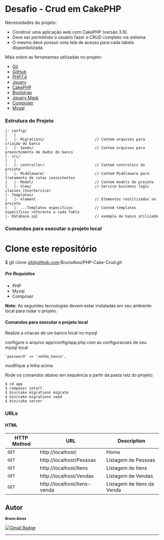 # Desafio - Crud em CakePHP

Necessidades do projeto:

- Construir uma aplicação web com CakePHP (versão 3.9).
- Deve ser permitindo o usuário fazer o CRUD completo via sistema.
- O mesmo deve possuir uma tela de acesso para cada tabela disponibilizada.

Mais sobre as ferramentas utilizadas no projeto:

- [Git](https://git-scm.com/)
- [GitHub](https://github.com/)
- [PHP7.4](https://www.php.net/)
- [Jquery](https://jquery.com/)
- [CakePHP](https://cakephp.org/)
- [Bootstrap](https://getbootstrap.com/)
- [Jquery Mask](https://igorescobar.github.io/jQuery-Mask-Plugin/)
- [Composer](https://getcomposer.org/)
- [Mysql](https://www.mysql.com/)

### Estrutura do Projeto

```
|- config/
|   |
|   |- Migrations/                       // Contem arquivos para criação do banco
|   |- Seeds/                            // Contem arquivos para preenchimento de dados do banco
|- src/
|   |
|   |- controller/                       // Contem controlers do projeto
|   |- Middleware/                       // Contem Middleware para tratamento de rotas inexistentes
|   |- Model/                            // Contem models do projeto
|   |- View/                             // Service business logic classes (UserService)
|- Templates/
|   |- element                           // Elementos reutilizados no projeto
|   |- ...Templates especificos          // Contem templates especificos referente a cada Table
|- Database.sql                          // exemplo de banco utilizado
```



### Comandos para executar o projeto local
# Clone este repositório
$ git clone git@github.com:BrunoAlou/PHP-Cake-Crud.git



##### Pre Requisitos

- PHP 
- Mysql
- Composer

**Note:** As seguintes tecnologias devem estar instaladas em seu ambiente local para rodar o projeto.

#### Comandos para executar o projeto local

Realize a criacao de um banco local no mysql

configure o arquivo app/config/app.php com as configuracoes de seu mysql local
```
'password' => 'senha_banco',
```            
modifique a linha acima

Rode os comandos abaixo em sequência a partir da pasta raiz do projeto:

```
$ cd app
$ composer intall
$ bin/cake migrations migrate 
$ bin/cake migrations seed
$ bin/cake server
```

### URLs 

#### HTML

|HTTP Method|URL|Description|
|---|---|---|
|`GET`|http://localhost/ | Home |
|`GET`|http://localhost/Pessoas | Listagem de Pessoas |
|`GET`|http://localhost/Itens | Listagem de Itens |
|`GET`|http://localhost/Vendas | Listagem de Vendas |
|`GET`|http://localhost/itens-venda | Listagem de itens da Venda |

## Autor

<a href="https://www.linkedin.com/in/brunoalou/" target=”_blank”>
 <sub><b>Bruno Alves</b></sub></a> <a href="https://www.linkedin.com/in/brunoalou/" title="LinkedIn"></a>
 <br />
 
[![Gmail Badge](https://img.shields.io/badge/-bruunieng@gmail.com-c14438?style=flat-square&logo=Gmail&logoColor=white&link=mailto:bruunieng@gmail.com)](mailto:bruunieng@gmail.com)

---
